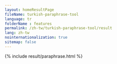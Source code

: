 ```yaml
---
layout: homeResultPage
fileName: turkish-paraphrase-tool
language: tr
folderName : features
permalink: /zh-tw/turkish-paraphrase-tool/result
lang: zh-tw
nointernationalization: true
sitemap: false
---
```

{% include result/paraphrase.html %}

<script src="/js/result/paraprashing.js" data-foldername="{{page.folderName}}" data-lang="{{page.lang}}"></script>